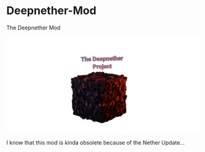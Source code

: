 # Deepnether-Mod
The Deepnether Mod

![alt text](https://github.com/Budschie/Deepnether-Mod/blob/1.16.3/Deepnether3D.png)

I know that this mod is kinda obsolete because of the Nether Update...
